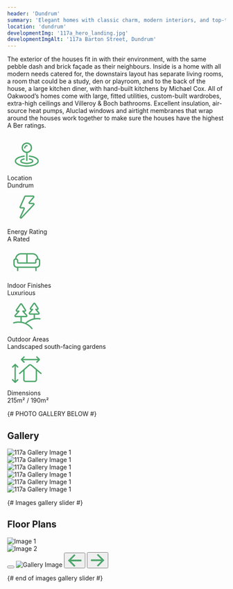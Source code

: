```yaml
---
header: 'Dundrum'
summary: 'Elegant homes with classic charm, modern interiors, and top-tier energy efficiency.'
location: 'dundrum'
developmentImg: '117a_hero_landing.jpg'
developmentImgAlt: '117a Barton Street, Dundrum'
---
```



<div class="container mb-5">
  <div class="row g-4 pt-5 pb-5 justify-content-between">
    <div class="col-md-6">
      <div class="">
        <p>The exterior of the houses fit in with their environment, with the same pebble dash and brick façade as their neighbours. Inside is a home with all modern needs catered for, the downstairs layout has separate living rooms, a room that could be a study, den or playroom, and to the back of the house, a large kitchen diner, with hand-built kitchens by Michael Cox. All of Oakwood’s homes come with large, fitted utilities, custom-built wardrobes, extra-high ceilings and Villeroy & Boch bathrooms. Excellent insulation, air-source heat pumps, Aluclad windows and airtight membranes that wrap around the houses work together to make sure the houses have the highest A Ber ratings.</p>
      </div>
    </div>
    <div class="col-md-5 property-features">
      <div class="">
        <div class="row row-cols-2 row-cols-lg-3 g-2 g-lg-4 text-center">
          <div class="col">
            <div class="p-3">            
              <div class="property-feature-icon"><svg width="90" height="90" viewBox="0 0 60 59" fill="none" xmlns="http://www.w3.org/2000/svg">
<path d="M30.0625 26C33.963 26 37.125 22.838 37.125 18.9375C37.125 15.037 33.963 11.875 30.0625 11.875C26.162 11.875 23 15.037 23 18.9375C23 22.838 26.162 26 30.0625 26ZM30.0625 26V38.25M26.9062 19.1875C26.9062 17.3235 28.4173 15.8125 30.2812 15.8125M25.8648 31.8426C18.1956 32.6655 12.5 35.7257 12.5 39.375C12.5 43.6552 20.335 47.125 30 47.125C39.665 47.125 47.5 43.6552 47.5 39.375C47.5 35.7257 41.8044 32.6655 34.1352 31.8426M25.8648 36.2616C22.9061 36.8507 20.8799 38.0517 20.8799 39.4375C20.8799 41.405 24.9642 43 30.0024 43C35.0407 43 39.125 41.405 39.125 39.4375C39.125 38.0517 37.0987 36.8507 34.1401 36.2616" stroke="#4DA66B" stroke-width="2" stroke-linecap="round" stroke-linejoin="round"/>
</svg>
</div>
              <div class="property-feature-label">Location</div>
              <div class="property-feature-description">Dundrum</div>
            </div>
          </div>
          <div class="col">
            <div class="p-3">
              <div class="property-feature-icon"><svg width="90" height="90" viewBox="0 0 60 59" fill="none" xmlns="http://www.w3.org/2000/svg">
<path d="M19.8405 27.2383L26.9735 11.2182C27.1342 10.8574 27.4921 10.625 27.887 10.625H39.828C40.6769 10.625 41.1397 11.616 40.5947 12.2669L33.8736 20.2949C33.3287 20.9458 33.7915 21.9368 34.6404 21.9368H40.0594C40.9343 21.9368 41.3874 22.981 40.7897 23.6199L21.7845 43.9393C21.0114 44.7659 19.6761 43.8741 20.1434 42.8433L25.9395 30.0579C26.2396 29.3959 25.7556 28.645 25.0287 28.645H20.754C20.0301 28.645 19.546 27.8996 19.8405 27.2383Z" stroke="#4DA66B" stroke-width="2"/>
</svg>
</div>
              <div class="property-feature-label">Energy Rating</div>
              <div class="property-feature-description">A Rated</div>
            </div>
          </div>
          <div class="col">
            <div class="p-3">
              <div class="property-feature-icon"><svg width="90" height="90" viewBox="0 0 60 59" fill="none" xmlns="http://www.w3.org/2000/svg">
<path d="M14.9888 42.2897C14.9888 42.842 15.4365 43.2897 15.9888 43.2897C16.5411 43.2897 16.9888 42.842 16.9888 42.2897H14.9888ZM43.083 42.2897C43.083 42.842 43.5307 43.2897 44.083 43.2897C44.6353 43.2897 45.083 42.842 45.083 42.2897H43.083ZM29.2156 16.9259V30.4341H31.2156V16.9259H29.2156ZM14.9888 37.4038V42.2897H16.9888V37.4038H14.9888ZM43.083 37.4038V42.2897H45.083V37.4038H43.083ZM11.3125 32.6615V27.2007H9.3125V32.6615H11.3125ZM12.6118 25.9015H13.6896V23.9015H12.6118V25.9015ZM14.9888 27.2007V29.6437H16.9888V27.2007H14.9888ZM17.1385 31.7934H42.7178V29.7934H17.1385V31.7934ZM44.8675 29.6437V27.2007H42.8675V29.6437H44.8675ZM46.1667 25.9015H47.3882V23.9015H46.1667V25.9015ZM48.6875 27.2007V32.6615H50.6875V27.2007H48.6875ZM45.089 36.2601H14.911V38.2601H45.089V36.2601ZM48.6875 32.6615C48.6875 34.6489 47.0764 36.2601 45.089 36.2601V38.2601C48.181 38.2601 50.6875 35.7535 50.6875 32.6615H48.6875ZM47.3882 25.9015C48.1058 25.9015 48.6875 26.4832 48.6875 27.2007H50.6875C50.6875 25.3786 49.2104 23.9015 47.3882 23.9015V25.9015ZM44.8675 27.2007C44.8675 26.4832 45.4492 25.9015 46.1667 25.9015V23.9015C44.3446 23.9015 42.8675 25.3786 42.8675 27.2007H44.8675ZM42.7178 31.7934C43.905 31.7934 44.8675 30.8309 44.8675 29.6437H42.8675C42.8675 29.7264 42.8005 29.7934 42.7178 29.7934V31.7934ZM14.9888 29.6437C14.9888 30.8309 15.9512 31.7934 17.1385 31.7934V29.7934C17.0558 29.7934 16.9888 29.7264 16.9888 29.6437H14.9888ZM13.6896 25.9015C14.4071 25.9015 14.9888 26.4832 14.9888 27.2007H16.9888C16.9888 25.3786 15.5117 23.9015 13.6896 23.9015V25.9015ZM11.3125 27.2007C11.3125 26.4832 11.8942 25.9015 12.6118 25.9015V23.9015C10.7896 23.9015 9.3125 25.3786 9.3125 27.2007H11.3125ZM9.3125 32.6615C9.3125 35.7535 11.8191 38.2601 14.911 38.2601V36.2601C12.9236 36.2601 11.3125 34.6489 11.3125 32.6615H9.3125ZM21.0903 17.7103H38.8378V15.7103H21.0903V17.7103ZM45.8853 24.7589V25.2607H47.8853V24.7589H45.8853ZM14.0429 25.2607V24.7589H12.0429V25.2607H14.0429ZM38.8378 17.7103C42.7298 17.7103 45.8853 20.8665 45.8853 24.7589H47.8853C47.8853 19.7623 43.8348 15.7103 38.8378 15.7103V17.7103ZM21.0903 15.7103C16.0934 15.7103 12.0429 19.7623 12.0429 24.7589H14.0429C14.0429 20.8665 17.1983 17.7103 21.0903 17.7103V15.7103Z" fill="#4DA66B"/>
</svg></div>
              <div class="property-feature-label">Indoor Finishes</div>
              <div class="property-feature-description">Luxurious</div>
            </div>
          </div>
          <div class="col">
            <div class="p-3">
              <div class="property-feature-icon"><svg width="90" height="90" viewBox="0 0 60 59" fill="none" xmlns="http://www.w3.org/2000/svg">
<path d="M17.9477 22.1487L18.6965 22.8115C18.9573 22.5169 19.0211 22.0968 18.8595 21.7381C18.698 21.3794 18.3411 21.1487 17.9477 21.1487V22.1487ZM23.9848 22.1487V21.1487C23.5914 21.1487 23.2345 21.3794 23.073 21.7381C22.9115 22.0968 22.9753 22.5169 23.2361 22.8115L23.9848 22.1487ZM29.7782 28.6931L30.527 28.0302L30.527 28.0302L29.7782 28.6931ZM27.964 20.4543L28.8033 19.9106L27.964 20.4543ZM20.3077 11.4205L19.4858 10.8508L19.4858 10.8508L20.3077 11.4205ZM22.131 11.4491L21.2917 11.9927L22.131 11.4491ZM14.0654 20.4257L14.8873 20.9954L14.8873 20.9954L14.0654 20.4257ZM12.1543 28.6931L11.4056 28.0302L12.1543 28.6931ZM38.7954 19.4943L39.5441 20.1571C39.8049 19.8625 39.8687 19.4424 39.7072 19.0837C39.5457 18.725 39.1888 18.4943 38.7954 18.4943V19.4943ZM43.9169 19.4943V18.4943C43.5235 18.4943 43.1666 18.725 43.0051 19.0837C42.8435 19.4424 42.9073 19.8625 43.1681 20.1571L43.9169 19.4943ZM48.5866 24.7693L49.3354 24.1065L49.3354 24.1065L48.5866 24.7693ZM47.1261 17.7999L46.2868 18.3435L46.2868 18.3435L47.1261 17.7999ZM40.6559 10.5972L39.834 10.0275L39.834 10.0275L40.6559 10.5972ZM42.4793 10.6258L43.3186 10.0822L43.3186 10.0822L42.4793 10.6258ZM35.683 17.7713L36.5048 18.341L36.5048 18.341L35.683 17.7713ZM34.1256 24.7693L34.8744 25.4322L34.8744 25.4322L34.1256 24.7693ZM9.49634 39.2708C8.96976 39.4373 8.67787 39.9991 8.84439 40.5257C9.01091 41.0523 9.57278 41.3442 10.0994 41.1777L9.49634 39.2708ZM37.131 49.4948C37.4732 49.9282 38.1021 50.0022 38.5355 49.66C38.969 49.3178 39.043 48.6889 38.7008 48.2555L37.131 49.4948ZM34.3625 36.5485L34.8186 37.4384L34.8186 37.4384L34.3625 36.5485ZM50.045 35.0051C50.5905 35.0919 51.103 34.7201 51.1897 34.1747C51.2765 33.6292 50.9047 33.1167 50.3593 33.03L50.045 35.0051ZM22.2407 39.0251V30.5183H20.2407V39.0251H22.2407ZM21.2407 29.5183H12.9762V31.5183H21.2407V29.5183ZM12.9031 29.3559L18.6965 22.8115L17.199 21.4858L11.4056 28.0302L12.9031 29.3559ZM17.9477 21.1487H14.9675V23.1487H17.9477V21.1487ZM14.8873 20.9954L21.1295 11.9902L19.4858 10.8508L13.2436 19.856L14.8873 20.9954ZM21.2917 11.9927L27.1247 20.9979L28.8033 19.9106L22.9704 10.9054L21.2917 11.9927ZM27.0427 21.1487H23.9848V23.1487H27.0427V21.1487ZM23.2361 22.8115L29.0295 29.3559L30.527 28.0302L24.7336 21.4858L23.2361 22.8115ZM28.9563 29.5183H21.2407V31.5183H28.9563V29.5183ZM29.0295 29.3559C29.0516 29.3809 29.0545 29.3963 29.0555 29.4045C29.0572 29.4176 29.0557 29.4379 29.0454 29.4607C29.0351 29.4836 29.0209 29.4982 29.01 29.5056C29.0032 29.5102 28.9897 29.5183 28.9563 29.5183V31.5183C30.7643 31.5183 31.7253 29.3839 30.527 28.0302L29.0295 29.3559ZM27.1247 20.9979C27.1399 21.0215 27.1419 21.0367 27.1421 21.0467C27.1424 21.0602 27.1389 21.0785 27.1285 21.0977C27.118 21.1169 27.1046 21.1297 27.0931 21.1368C27.0846 21.1421 27.0708 21.1487 27.0427 21.1487V23.1487C28.7055 23.1487 29.7073 21.3063 28.8033 19.9106L27.1247 20.9979ZM21.1295 11.9902C21.1691 11.9331 21.254 11.9344 21.2917 11.9927L22.9704 10.9054C22.159 9.6528 20.336 9.62422 19.4858 10.8508L21.1295 11.9902ZM14.9675 21.1487C14.9384 21.1487 14.9246 21.1418 14.9164 21.1366C14.905 21.1294 14.8914 21.1162 14.881 21.0963C14.8706 21.0764 14.8675 21.0577 14.868 21.0443C14.8684 21.0346 14.8707 21.0193 14.8873 20.9954L13.2436 19.856C12.2793 21.2471 13.2749 23.1487 14.9675 23.1487V21.1487ZM12.9762 29.5183C12.9428 29.5183 12.9294 29.5102 12.9225 29.5056C12.9116 29.4982 12.8975 29.4836 12.8872 29.4607C12.8769 29.4379 12.8753 29.4176 12.877 29.4045C12.8781 29.3963 12.881 29.3809 12.9031 29.3559L11.4056 28.0302C10.2072 29.3839 11.1683 31.5183 12.9762 31.5183V29.5183ZM42.5889 33.8112V26.5946H40.5889V33.8112H42.5889ZM41.5889 25.5946H34.9475V27.5946H41.5889V25.5946ZM34.8744 25.4322L39.5441 20.1571L38.0466 18.8314L33.3769 24.1065L34.8744 25.4322ZM38.7954 18.4943H36.5851V20.4943H38.7954V18.4943ZM36.5048 18.341L41.4778 11.1669L39.834 10.0275L34.8611 17.2016L36.5048 18.341ZM41.64 11.1695L46.2868 18.3435L47.9654 17.2562L43.3186 10.0822L41.64 11.1695ZM46.2048 18.4943H43.9169V20.4943H46.2048V18.4943ZM43.1681 20.1571L47.8379 25.4322L49.3354 24.1065L44.6656 18.8314L43.1681 20.1571ZM47.7647 25.5946H41.5889V27.5946H47.7647V25.5946ZM47.8379 25.4322C47.86 25.4572 47.8629 25.4726 47.8639 25.4808C47.8656 25.4939 47.8641 25.5141 47.8538 25.537C47.8435 25.5599 47.8293 25.5745 47.8184 25.5819C47.8116 25.5865 47.7981 25.5946 47.7647 25.5946V27.5946C49.5727 27.5946 50.5338 25.4602 49.3354 24.1065L47.8379 25.4322ZM46.2868 18.3435C46.3021 18.3671 46.3041 18.3823 46.3043 18.3923C46.3045 18.4058 46.3011 18.4241 46.2906 18.4433C46.2802 18.4625 46.2667 18.4753 46.2553 18.4824C46.2468 18.4877 46.233 18.4943 46.2048 18.4943V20.4943C47.8677 20.4943 48.8694 18.6519 47.9654 17.2562L46.2868 18.3435ZM41.4778 11.1669C41.5173 11.1098 41.6022 11.1112 41.64 11.1695L43.3186 10.0822C42.5072 8.82957 40.6843 8.80098 39.834 10.0275L41.4778 11.1669ZM36.5851 18.4943C36.5559 18.4943 36.5422 18.4874 36.534 18.4822C36.5226 18.475 36.509 18.4618 36.4986 18.4419C36.4881 18.422 36.485 18.4033 36.4856 18.3899C36.486 18.3802 36.4882 18.3649 36.5048 18.341L34.8611 17.2016C33.8968 18.5927 34.8924 20.4943 36.5851 20.4943V18.4943ZM34.9475 25.5946C34.9141 25.5946 34.9007 25.5865 34.8938 25.5819C34.8829 25.5745 34.8688 25.5599 34.8585 25.537C34.8482 25.5141 34.8466 25.4939 34.8483 25.4808C34.8494 25.4726 34.8523 25.4572 34.8744 25.4322L33.3769 24.1065C32.1785 25.4602 33.1396 27.5946 34.9475 27.5946V25.5946ZM10.0994 41.1777C12.4662 40.4292 14.9873 40.0251 17.6047 40.0251V38.0251C14.7804 38.0251 12.056 38.4613 9.49634 39.2708L10.0994 41.1777ZM17.6047 40.0251C25.5228 40.0251 32.5761 43.7253 37.131 49.4948L38.7008 48.2555C33.7829 42.0262 26.1608 38.0251 17.6047 38.0251V40.0251ZM28.6651 41.8875C30.4301 40.1418 32.4893 38.6323 34.8186 37.4384L33.9063 35.6586C31.3929 36.9469 29.1674 38.5777 27.2587 40.4655L28.6651 41.8875ZM34.8186 37.4384C39.6985 34.9373 45.0163 34.2052 50.045 35.0051L50.3593 33.03C44.9254 32.1656 39.1766 32.9574 33.9063 35.6586L34.8186 37.4384Z" fill="#4DA66B"/>
</svg>
</div>
              <div class="property-feature-label">Outdoor Areas</div>
              <div class="property-feature-description">Landscaped south-facing gardens</div>
            </div>
          </div>
          <div class="col">
            <div class="p-3">
              <div class="property-feature-icon"><svg width="90" height="90" viewBox="0 0 60 59" fill="none" xmlns="http://www.w3.org/2000/svg">
<path d="M18.4051 34.5305C17.9911 34.896 17.9518 35.528 18.3174 35.942C18.6829 36.356 19.3149 36.3953 19.7289 36.0297L18.4051 34.5305ZM33.3372 22.6798L33.9991 23.4294L33.9991 23.4294L33.3372 22.6798ZM36.9089 22.6429L37.5552 21.8799L37.5552 21.8799L36.9089 22.6429ZM51.1836 36.0432C51.605 36.4001 52.236 36.3478 52.5929 35.9264C52.9499 35.5049 52.8976 34.8739 52.4761 34.517L51.1836 36.0432ZM21.8629 13.943L21.1558 13.2359C20.7653 13.6264 20.7653 14.2596 21.1558 14.6501L21.8629 13.943ZM49.3923 13.943L50.0995 14.6501C50.49 14.2596 50.49 13.6264 50.0995 13.2359L49.3923 13.943ZM46.1564 9.29289C45.7659 8.90237 45.1328 8.90237 44.7422 9.29289C44.3517 9.68342 44.3517 10.3166 44.7422 10.7071L46.1564 9.29289ZM44.7422 17.1789C44.3517 17.5694 44.3517 18.2026 44.7422 18.5931C45.1328 18.9837 45.7659 18.9837 46.1564 18.5931L44.7422 17.1789ZM26.5131 10.7071C26.9036 10.3166 26.9036 9.68342 26.5131 9.29289C26.1225 8.90237 25.4894 8.90237 25.0988 9.29289L26.5131 10.7071ZM25.0988 18.5931C25.4894 18.9837 26.1225 18.9837 26.5131 18.5931C26.9036 18.2026 26.9036 17.5694 26.5131 17.1789L25.0988 18.5931ZM12.1129 49L11.4058 49.7071C11.7964 50.0976 12.4295 50.0976 12.82 49.7071L12.1129 49ZM12.1129 21.4706L12.82 20.7635C12.6325 20.5759 12.3782 20.4706 12.1129 20.4706C11.8477 20.4706 11.5934 20.5759 11.4058 20.7635L12.1129 21.4706ZM7.46282 24.7065C7.07229 25.097 7.07229 25.7302 7.46282 26.1207C7.85334 26.5112 8.4865 26.5112 8.87703 26.1207L7.46282 24.7065ZM15.3488 26.1207C15.7394 26.5112 16.3725 26.5112 16.7631 26.1207C17.1536 25.7302 17.1536 25.097 16.7631 24.7065L15.3488 26.1207ZM8.87703 44.3499C8.48651 43.9594 7.85334 43.9594 7.46282 44.3499C7.07229 44.7404 7.07229 45.3736 7.46282 45.7641L8.87703 44.3499ZM16.7631 45.7641C17.1536 45.3736 17.1536 44.7404 16.7631 44.3499C16.3725 43.9594 15.7394 43.9594 15.3488 44.3499L16.7631 45.7641ZM19.7289 36.0297L26.2132 30.3042L24.8894 28.805L18.4051 34.5305L19.7289 36.0297ZM26.2132 30.3042L33.9991 23.4294L32.6754 21.9302L24.8894 28.805L26.2132 30.3042ZM36.2626 23.406L51.1836 36.0432L52.4761 34.517L37.5552 21.8799L36.2626 23.406ZM33.9991 23.4294C34.6432 22.8607 35.6069 22.8508 36.2626 23.406L37.5552 21.8799C36.1417 20.6827 34.0639 20.7041 32.6754 21.9302L33.9991 23.4294ZM43.7483 29.393V44.8359H45.7483V29.393H43.7483ZM42.0181 46.5662H28.2815V48.5662H42.0181V46.5662ZM26.5513 44.8359V29.5546H24.5513V44.8359H26.5513ZM26.5513 29.5546V29.393H24.5513V29.5546H26.5513ZM28.2815 46.5662C27.326 46.5662 26.5513 45.7915 26.5513 44.8359H24.5513C24.5513 46.8961 26.2214 48.5662 28.2815 48.5662V46.5662ZM43.7483 44.8359C43.7483 45.7915 42.9736 46.5662 42.0181 46.5662V48.5662C44.0782 48.5662 45.7483 46.8961 45.7483 44.8359H43.7483ZM21.8629 14.943H49.3923V12.943H21.8629V14.943ZM50.0995 13.2359L46.1564 9.29289L44.7422 10.7071L48.6852 14.6501L50.0995 13.2359ZM48.6852 13.2359L44.7422 17.1789L46.1564 18.5931L50.0995 14.6501L48.6852 13.2359ZM22.57 14.6501L26.5131 10.7071L25.0988 9.29289L21.1558 13.2359L22.57 14.6501ZM21.1558 14.6501L25.0988 18.5931L26.5131 17.1789L22.57 13.2359L21.1558 14.6501ZM13.1129 49L13.1129 21.4706L11.1129 21.4706L11.1129 49L13.1129 49ZM11.4058 20.7635L7.46282 24.7065L8.87703 26.1207L12.82 22.1777L11.4058 20.7635ZM11.4058 22.1777L15.3488 26.1207L16.7631 24.7065L12.82 20.7635L11.4058 22.1777ZM12.82 48.2929L8.87703 44.3499L7.46282 45.7641L11.4058 49.7071L12.82 48.2929ZM12.82 49.7071L16.7631 45.7641L15.3488 44.3499L11.4058 48.2929L12.82 49.7071Z" fill="#4DA66B"/>
</svg>
</div>
              <div class="property-feature-label">Dimensions</div>
              <div class="property-feature-description">215m² / 190m²</div>
            </div>
          </div>
        </div>
      </div>
    </div>
  </div>
</div>

{# PHOTO GALLERY BELOW #}
<div class="container pb-5 mb-5">
  <h2 class="fw-bold mb-5" data-cue="fadeIn">Gallery</h2>
  <div class="row g-4">
    <div class="col-12">
      <div class="">
        <img src="/images/developments/dundrum/117a_gallery_1.jpg" alt="117a Gallery Image 1">
      </div>
    </div>    
    <div class="col-12 col-md-6">
     <div class="">
        <img src="/images/developments/dundrum/117a_gallery_2.jpg" alt="117a Gallery Image 1">
      </div>
    </div>
    <div class="col-12 col-md-6">
      <div class="">
        <img src="/images/developments/dundrum/117a_gallery_3.jpg" alt="117a Gallery Image 1">
      </div>
    </div>
    <div class="col-12">
      <div class="">
        <img src="/images/developments/dundrum/117a_gallery_4.jpg" alt="117a Gallery Image 1">
      </div>
    </div>    
    <div class="col-12 col-md-4">
      <div class="">
        <img src="/images/developments/dundrum/117a_gallery_5.jpg" alt="117a Gallery Image 1">
      </div>
    </div>
    <div class="col-12 col-md-8">
      <div class="">
        <img src="/images/developments/dundrum/117a_gallery_6.jpg" alt="117a Gallery Image 1">
      </div>
    </div>
  </div>
</div>

{# Images gallery slider #}
<div class="container py-4 mb-5 pb-5">
 <h2 class="fw-bold mb-5" data-cue="fadeIn">Floor Plans</h2>
  <div class="row g-4">
    <div class="col-12 col-sm-6 col-lg-4">
      <img src="/images/developments/dundrum/117_plan_1.jpg" alt="Image 1" class="img-fluid gallery-image" data-bs-target="#galleryModal" data-bs-toggle="modal" data-bs-index="0">
    </div>
    <div class="col-12 col-sm-6 col-lg-4">
      <img src="/images/developments/dundrum/117_plan_2.jpg" alt="Image 2" class="img-fluid gallery-image" data-bs-target="#galleryModal" data-bs-toggle="modal" data-bs-index="1">
    </div>
  </div>
</div>

<!-- Fullscreen Modal -->
<div class="modal fade modal-fullscreen" id="galleryModal" tabindex="-1" aria-hidden="true">
  <div class="modal-dialog modal-dialog-centered">
    <div class="modal-content">
      <div class="modal-body text-center position-relative">
        <button type="button" class="btn-close position-absolute m-2" data-bs-dismiss="modal" aria-label="Close"></button>
        <img id="modalImage" src="" alt="Gallery Image">
        <button class="btn btn-light btn-prev position-absolute translate-middle-y" id="prevBtn"><svg width="33" height="30" viewBox="0 0 33 30" fill="none" xmlns="http://www.w3.org/2000/svg">
<path d="M15.3571 28.9392L15.7107 29.2929L16.0643 28.9392L17.496 27.5072L17.8494 27.1537L17.496 26.8002L7.2965 16.5983L31.2139 16.5983H31.7139V16.0983V14.0731V13.5731H31.2139L7.2965 13.5731L17.496 3.37123L17.8494 3.01772L17.496 2.66421L16.0643 1.23218L15.7107 0.878503L15.3571 1.23218L1.86027 14.7322L1.50684 15.0857L1.86027 15.4392L15.3571 28.9392Z" fill="#4DA66B" stroke="#4DA66B"/>
</svg>
</button>
        <button class="btn btn-light btn-next position-absolute translate-middle-y" id="nextBtn"><svg width="33" height="31" viewBox="0 0 33 31" fill="none" xmlns="http://www.w3.org/2000/svg">
<path d="M17.7276 1.64649L17.374 1.29281L17.0204 1.64649L15.5887 3.07851L15.2353 3.43202L15.5887 3.78553L25.7882 13.9874H1.87085H1.37085V14.4874V16.5126V17.0126H1.87085H25.7882L15.5887 27.2145L15.2353 27.568L15.5887 27.9215L17.0204 29.3535L17.374 29.7072L17.7276 29.3535L31.2244 15.8535L31.5779 15.5L31.2244 15.1465L17.7276 1.64649Z" fill="#4DA66B" stroke="#4DA66B"/>
</svg>
</button>
      </div>
    </div>
  </div>
</div>

<script>
  const images = ["/images/developments/dundrum/117_plan_1.jpg", "/images/developments/dundrum/117_plan_2.jpg"];
  let currentIndex = 0;

  document.querySelectorAll('.gallery-image').forEach((img, index) => {
    img.addEventListener('click', () => {
      currentIndex = index;
      document.getElementById('modalImage').src = images[currentIndex];
    });
  });

  document.getElementById('prevBtn').addEventListener('click', () => {
    currentIndex = (currentIndex - 1 + images.length) % images.length;
    document.getElementById('modalImage').src = images[currentIndex];
  });

  document.getElementById('nextBtn').addEventListener('click', () => {
    currentIndex = (currentIndex + 1) % images.length;
    document.getElementById('modalImage').src = images[currentIndex];
  });
</script>

{# end of images gallery slider #}




